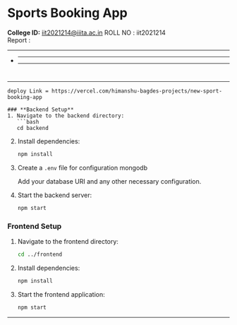 # **Sports Booking App**

**College ID:** iit2021214@iiita.ac.in
ROLL NO : iit2021214
<br/>
Report :

---

- ***

  ***

#

---

````
deploy Link = https://vercel.com/himanshu-bagdes-projects/new-sport-booking-app

### **Backend Setup**
1. Navigate to the backend directory:
   ```bash
   cd backend
````

2. Install dependencies:
   ```bash
   npm install 
   ```
3. Create a `.env` file for configuration mongodb

   Add your database URI and any other necessary configuration.

4. Start the backend server:
   ```bash
   npm start
   ```

### **Frontend Setup**

1. Navigate to the frontend directory:
   ```bash
   cd ../frontend
   ```
2. Install dependencies:
   ```bash
   npm install
   ```
3. Start the frontend application:
   ```bash
   npm start
   ```

---
